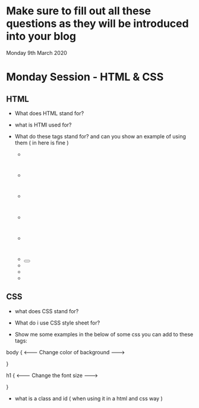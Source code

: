 # Make sure to fill out all these questions as they will be introduced into your blog
Monday 9th March 2020

# Monday Session - HTML & CSS
## HTML
- What does HTML stand for?

- what is HTMl used for?

- What do these tags stand for? and can you show an example of using them ( in here is fine )
  - <a></a>
  - <h1></h1>
  - <h2></h2>
  - <p></p>
  - <div></div>
  - <button></button>
  - <link rel="stylesheet" href="index.css">
  - <head></head>
  - <body></body>



## CSS
- what does CSS stand for?

- What do i use CSS style sheet for?

- Show me some examples in the below of some css you can add to these tags:

body {
  <--- Change color of background --->

}


h1 {
  <--- Change the font size --->

}


- what is a class and id ( when using it in a html and css way )

